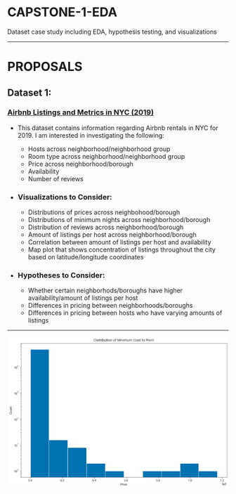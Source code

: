 # CAPSTONE-1-EDA
Dataset case study including EDA, hypothesis testing, and visualizations
_______________________________________
# PROPOSALS
## Dataset 1:
### [Airbnb Listings and Metrics in NYC (2019)](https://www.kaggle.com/dgomonov/new-york-city-airbnb-open-data)
* This dataset contains information regarding Airbnb rentals in NYC for 2019. I am interested in investigating the following:

  * Hosts across neighborhood/neighborhood group
  * Room type across neighborhood/neighborhood group
  * Price across neighborhood/borough
  * Availability
  * Number of reviews

* ### Visualizations to Consider:
  * Distributions of prices across neighbohood/borough
  * Distributions of minimum nights across neighborhood/borough
  * Distribution of reviews across neighborhood/borough
  * Amount of listings per host across neighborhood/borough
  * Correlation between amount of listings per host and availability
  * Map plot that shows concentration of listings throughout the city based on latitude/longitude coordinates

* ### Hypotheses to Consider:
  * Whether certain neighborhods/boroughs have higher availability/amount of listings per host
  * Differences in pricing between neighborhoods/boroughs
  * Differences in pricing between hosts who have varying amounts of listings

-------------------------------------------
![minimumcost](./images/plots/mincostdist.png)










